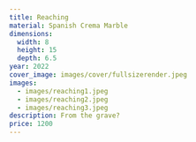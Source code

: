 ```yaml
---
title: Reaching
material: Spanish Crema Marble
dimensions:
  width: 8
  height: 15
  depth: 6.5
year: 2022
cover_image: images/cover/fullsizerender.jpeg
images:
  - images/reaching1.jpeg
  - images/reaching2.jpeg
  - images/reaching3.jpeg
description: From the grave?
price: 1200
---
```

